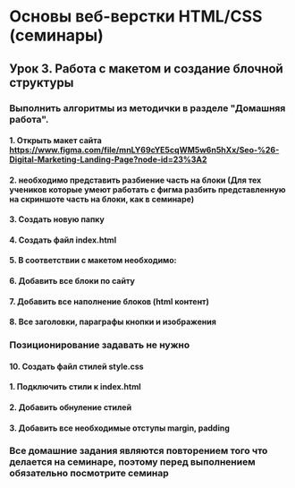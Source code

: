 # Основы веб-верстки HTML/CSS (семинары)
## Урок 3. Работа с макетом и создание блочной структуры
### Выполнить алгоритмы из методички в разделе "Домашняя работа".

#### 1. Открыть макет сайта https://www.figma.com/file/mnLY69cYE5cqWM5w6n5hXx/Seo-%26-Digital-Marketing-Landing-Page?node-id=23%3A2
#### 2. необходимо представить разбиение часть на блоки (Для тех учеников которые умеют работать с фигма разбить представленную на скриншоте часть на блоки, как в семинаре)
#### 3. Создать новую папку
#### 4. Создать файл index.html
#### 5. В соответствии с макетом необходимо:
#### 6. Добавить все блоки по сайту
#### 7. Добавить все наполнение блоков (html контент)
#### 8. Все заголовки, параграфы кнопки и изображения
### Позиционирование задавать не нужно
#### 10. Создать файл стилей style.css
#### 1. Подключить стили к index.html
#### 2. Добавить обнуление стилей
#### 3. Добавить все необходимые отступы margin, padding

### Все домашние задания являются повторением того что делается на семинаре, поэтому перед выполнением обязательно посмотрите семинар

